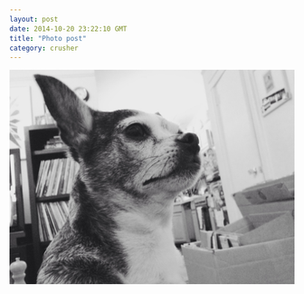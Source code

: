 ```yaml
---
layout: post
date: 2014-10-20 23:22:10 GMT
title: "Photo post"
category: crusher
---
```

![travisj](/images/451d0f10cc8ccbc719213c574b41041fdfa61cdb6a20129963c4c0bee95b340f.jpg)
